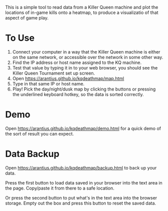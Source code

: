 This is a simple tool to read data from a Killer Queen machine and plot the
locations of in-game kills onto a heatmap, to produce a visualizatio of
that aspect of game play.

# To Use

1. Connect your computer in a way that the Killer Queen machine is either
   on the same network, or accessible over the network in some other way.
2. Find the IP address or host name assigned to the KQ machine.
3. Test that value by typing it in to your web browser, you should
   see the Killer Queen Tournament set up screen.
4. Open https://arantius.github.io/kqdeathmap/map.html
5. Type in that same IP or host name.
6. Play!  Pick the day/night/dusk map by clicking the buttons or pressing
   the underlined keyboard hotkey, so the data is sorted correctly.

# Demo

Open https://arantius.github.io/kqdeathmap/demo.html for a quick demo of the
sort of result you can expect.

# Data Backup

Open https://arantius.github.io/kqdeathmap/backup.html to back up your data.

Press the first button to load data saved in your browser into the text area
in the page.  Copy/paste it from there to a safe location.

Or press the second button to put what's in the text area into the browser
storage.  Empty out the box and press this button to reset the saved data.
